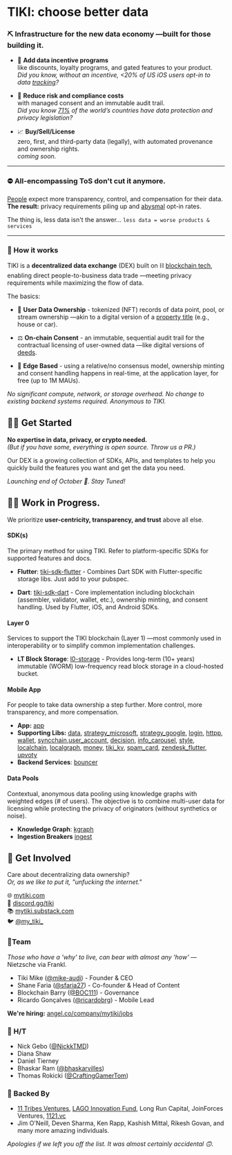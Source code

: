 # TIKI: choose better data   
### ⛏ Infrastructure for the new data economy —built for those building it.

- 🤑 **Add data incentive programs**  
like discounts, loyalty programs, and gated features to your product.  
*Did you know, without an incentive, <20% of US iOS users opt-in to data [tracking](https://support.apple.com/en-us/HT212025)?*  

- 🦺 **Reduce risk and compliance costs**  
with managed consent and an immutable audit trail.  
*Did you know [71%](https://unctad.org/page/data-protection-and-privacy-legislation-worldwide) of the world’s countries have data protection and privacy legislation?*  

- 📈 **Buy/Sell/License**  
zero, first, and third-party data (legally), with automated provenance and ownership rights.   
*coming soon.*  

---

### ⛔️ All-encompassing ToS don't cut it anymore. 
[People](https://www.cisco.com/c/dam/en_us/about/doing_business/trust-center/docs/cisco-cybersecurity-series-2021-cps.pdf) expect more transparency, control, and compensation for their data.  
**The result:** privacy requirements piling up and  [abysmal](https://www.flurry.com/blog/att-opt-in-rate-monthly-updates/) opt-in rates.

The thing is, less data isn't the answer...  `less data = worse products & services` 

---
### 🤖 How it works
 
TIKI is a **decentralized data exchange** (DEX) built on ⛓ [blockchain tech](https://github.com/tiki/.github/blob/main/profile/WHITEPAPER-2CHAINZ.md), enabling direct people-to-business data trade —meeting privacy requirements while maximizing the flow of data.

The basics: 

- 🧾 **User Data Ownership** - tokenized (NFT) records of data point, pool, or stream ownership —akin to a digital version of a [property title](https://en.wikipedia.org/wiki/Title_(property)) (e.g., house or car).  

- ⚖️ **On-chain Consent** - an immutable, sequential audit trail for the contractual licensing of user-owned data —like digital versions of [deeds](https://en.wikipedia.org/wiki/Deed#Requirements).   

- 📱 **Edge Based** - using a relative/no consensus model, ownership minting and consent handling happens in real-time, at the application layer, for free (up to 1M MAUs). 

*No significant compute, network, or storage overhead. No change to existing backend systems required. Anonymous to TIKI.*

## 🧙‍♂️ Get Started

**No expertise in data, privacy, or crypto needed.**  
*(But if you have some, everything is open source. Throw us a PR.)*

Our DEX is a growing collection of SDKs, APIs, and templates to help you quickly build the features you want and get the data you need.

*Launching end of October 🚀. Stay Tuned!*

## 🧑‍💻 Work in Progress.  
We prioritize **user-centricity, transparency, and trust** above all else. 

#### SDK(s)
The primary method for using TIKI. Refer to platform-specific SDKs for supported features and docs. 

- **Flutter**: [tiki-sdk-flutter](https://github.com/tiki/tiki-sdk-flutter) - Combines Dart SDK with Flutter-specific storage libs. Just add to your pubspec.

- **Dart**: [tiki-sdk-dart](https://github.com/tiki/tiki-sdk-dart) - Core implementation including blockchain (assembler, validator, wallet, etc.), ownership minting, and consent handling. Used by Flutter, iOS, and Android SDKs.

#### Layer 0
Services to support the TIKI blockchain (Layer 1) —most commonly used in interoperability or to simplify common implementation challenges.

- **LT Block Storage**: [l0-storage](https://github.com/tiki/l0-storage) - Provides long-term (10+ years) immutable (WORM) low-frequency read block storage in a cloud-hosted bucket. 

#### Mobile App
For people to take data ownership a step further. More control, more transparency, and more compensation.

- **App:** [app](https://github.com/tiki/app)
- **Supporting Libs:** [data](https://github.com/tiki/data), [strategy_microsoft](https://github.com/tiki/strategy_microsoft), [strategy_google](https://github.com/tiki/strategy_google), [login](https://github.com/tiki/login), [httpp](https://github.com/tiki/httpp), [wallet](https://github.com/tiki/wallet), [syncchain](https://github.com/tiki/syncchain),[user_account](https://github.com/tiki/user_account), [decision](https://github.com/tiki/decision), [info_carousel](https://github.com/tiki/info_carousel), [style](https://github.com/tiki/style), [localchain](https://github.com/tiki/localchain), [localgraph](https://github.com/tiki/localgraph), [money](https://github.com/tiki/money), [tiki_kv](https://github.com/tiki/tiki_kv), [spam_card](https://github.com/tiki/spam_card), [zendesk_flutter](https://github.com/tiki/zendesk_flutter), [upvoty](https://github.com/tiki/upvoty)
- **Backend Services**: [bouncer](https://github.com/tiki/bouncer)

#### Data Pools
Contextual, anonymous data pooling using knowledge graphs with weighted edges (# of users). The objective is to combine multi-user data for licensing while protecting the privacy of originators (without synthetics or noise).

- **Knowledge Graph**: [kgraph](https://github.com/tiki/kgraph)
- **Ingestion Breakers** [ingest](https://github.com/tiki/ingest)

## 👋 Get Involved

Care about decentralizing data ownership?  
*Or, as we like to put it, "unfucking the internet."*

🌐 [mytiki.com](https://mytiki.com)  
👾 [discord.gg/tiki](https://discord.gg/tiki)  
📚 [mytiki.substack.com](https://blog.mytiki.com)  
🐦 [@my_tiki_](https://twitter.com/my_tiki_)

### 🍍Team  
*Those who have a 'why' to live, can bear with almost any 'how'* —Nietzsche via Frankl.  

- Tiki Mike ([@mike-audi](https://github.com/mike-audi)) - Founder & CEO 
- Shane Faria ([@sfaria27](https://github.com/sfaria27)) - Co-founder & Head of Content
- Blockchain Barry ([@BOC111](https://github.com/BOC111)) - Governance
- Ricardo Gonçalves ([@ricardobrg](https://github.com/ricardobrg)) - Mobile Lead

**We're hiring:** [angel.co/company/mytiki/jobs](https://angel.co/company/mytiki/jobs)

### 🤠 H/T
- Nick Gebo ([@NickkTMD](https://github.com/NickkTMD))
- Diana Shaw
- Daniel Tierney
- Bhaskar Ram ([@bhaskarvilles](https://github.com/bhaskarvilles))
- Thomas Rokicki ([@CraftingGamerTom](https://github.com/CraftingGamerTom))

### 🍹 Backed By
- [11 Tribes Ventures](https://11tribes.vc), [LAGO Innovation Fund](https://www.lagoinnovation.com), Long Run Capital, JoinForces Ventures, [1121.vc](https://1121.vc)
- Jim O'Neill, Deven Sharma, Ken Rapp, Kashish Mittal, Rikesh Govan, and many more amazing individuals.

*Apologies if we left you off the list. It was almost certainly accidental 🙃.*
